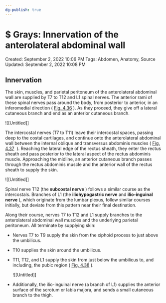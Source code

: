 ```yaml
---
dg-publish: true
---
```


# $ Grays: Innervation of the anterolateral abdominal wall

Created: September 2, 2022 10:06 PM
Tags: Abdomen, Anatomy, Source
Updated: September 2, 2022 10:08 PM

## Innervation

The skin, muscles, and parietal peritoneum of the anterolateral abdominal wall are supplied by T7 to T12 and L1 spinal nerves. The anterior rami of these spinal nerves pass around the body, from posterior to anterior, in an inferomedial direction ( [Fig. 4.36](https://www-clinicalkey-com.eproxy.lib.hku.hk/f0185) ). As they proceed, they give off a lateral cutaneous branch and end as an anterior cutaneous branch.

![[Untitled]]

The intercostal nerves (T7 to T11) leave their intercostal spaces, passing deep to the costal cartilages, and continue onto the anterolateral abdominal wall between the internal oblique and transversus abdominis muscles ( [Fig. 4.37](https://www-clinicalkey-com.eproxy.lib.hku.hk/f0190)
 ). Reaching the lateral edge of the rectus sheath, they enter the rectus sheath and pass posterior to the lateral aspect of the rectus abdominis muscle. Approaching the midline, an anterior cutaneous branch passes through the rectus abdominis muscle and the anterior wall of the rectus sheath to supply the skin.

![[Untitled]]

Spinal nerve T12 (the **subcostal nerve** ) follows a similar course as the intercostals. Branches of L1 (the **iliohypogastric nerve** and **ilio-inguinal nerve** ), which originate from the lumbar plexus, follow similar courses initially, but deviate from this pattern near their final destination.

Along their course, nerves T7 to T12 and L1 supply branches to the anterolateral abdominal wall muscles and the underlying parietal peritoneum. All terminate by supplying skin:

- Nerves T7 to T9 supply the skin from the xiphoid process to just above the umbilicus.
- T10 supplies the skin around the umbilicus.
- T11, T12, and L1 supply the skin from just below the umbilicus to, and including, the pubic region ( [Fig. 4.38](https://www-clinicalkey-com.eproxy.lib.hku.hk/f0195) ).
    
    ![[Untitled]]
    
- Additionally, the ilio-inguinal nerve (a branch of L1) supplies the anterior surface of the scrotum or labia majora, and sends a small cutaneous branch to the thigh.